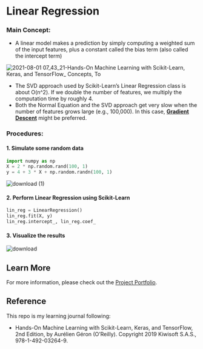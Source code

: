 # Linear Regression

### Main Concept:
- A linear model makes a prediction by simply computing a weighted sum of the input features, plus a constant called the bias term (also called the intercept term)

![2021-08-01 07_43_21-Hands-On Machine Learning with Scikit-Learn, Keras, and TensorFlow_ Concepts, To](https://user-images.githubusercontent.com/44503223/127771299-41aa6965-6a88-436a-a6a3-39e5152fd554.png)

- The SVD approach used by Scikit-Learn’s Linear Regression class is about O(n^2). If we double the number of features, we multiply the computation time by roughly 4. 
- Both the Normal Equation and the SVD approach get very slow when the number of features grows large (e.g., 100,000). In this case, [**Gradient Descent**](https://github.com/Tingting0618/Gradient_Descent_Regressor) might be preferred.

### Procedures:

#### 1. Simulate some random data

```Python
import numpy as np
X = 2 * np.random.rand(100, 1)
y = 4 + 3 * X + np.random.randn(100, 1)
```

![download (1)](https://user-images.githubusercontent.com/44503223/127771210-ee8c87ad-934e-48c4-b333-b293879dd9fd.png)


#### 2. Perform Linear Regression using Scikit-Learn

```Python
lin_reg = LinearRegression()
lin_reg.fit(X, y)
lin_reg.intercept_, lin_reg.coef_
```

#### 3. Visualize the results

![download](https://user-images.githubusercontent.com/44503223/127771201-9cd7b143-9e9d-4e53-8de3-a170f7f7e4b1.png)


## Learn More

For more information, please check out the [Project Portfolio](https://tingting0618.github.io).

## Reference

This repo is my learning journal following:
- Hands-On Machine Learning with Scikit-Learn, Keras, and TensorFlow, 2nd Edition, by Aurélien Géron (O’Reilly). Copyright 2019 Kiwisoft S.A.S., 978-1-492-03264-9.
